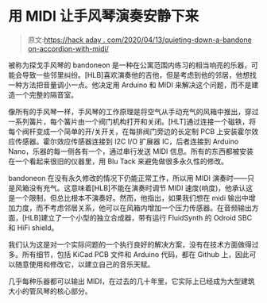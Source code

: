 # 用 MIDI 让手风琴演奏安静下来

> 原文:[https://hack aday . com/2020/04/13/quieting-down-a-bandone on-accordion-with-midi/](https://hackaday.com/2020/04/13/quieting-down-a-bandoneon-accordion-with-midi/)

被称为探戈手风琴的 bandoneon 是一种在公寓范围内练习的相当响亮的乐器，可能会导致一些邻里纠纷。[HLB]喜欢演奏他的吉他，但是考虑到他的邻居，他想找一种方法把音量调小一点。他决定用 Arduino 和 MIDI 来解决这个问题，而不是建造一个完整的隔音室。

像所有的手风琴一样，手风琴的工作原理是将空气从手动充气的风箱中推出，穿过一系列簧片，每个簧片由一个阀门机构打开和关闭。[HLT]通过连接一个磁铁，将每个阀杆变成一个简单的开/关开关，在每排阀门旁边的长定制 PCB 上安装霍尔效应传感器。霍尔效应传感器连接到 I2C I/O 扩展器 IC，后者连接到 Arduino Nano，乐器的每一侧各有一个，通过串行发送 MIDI 信息。所有的东西都被安装在一个看起来很旧的仪器里，用 Blu Tack 来避免做很多永久性的修改。

bandoneon 在没有永久修改的情况下仍能正常工作，所以用 MIDI 演奏时——只是风箱没有充气。这意味着[HLB]不能在演奏时调节 MIDI 速度(响度)，他承认这是一个限制，但总比根本不演奏好。然而，他指出，如果我们想在 midi 输出中增加力度，而不考虑邻居关系，他可以在风箱内增加一个压力传感器。在音频输出方面，[HLB]建立了一个小型的独立合成器，带有运行 FluidSynth 的 Odroid SBC 和 HiFi shield。

我们认为这是对一个实际问题的一个执行良好的解决方案，没有在技术方面做得过多。所有细节，包括 KiCad PCB 文件和 Arduino 代码，都在 Github 上，因此可以随意使用和修改它，以建立自己的音乐天赋。

几乎每种乐器都可以输出 MIDI，在过去的几十年里，它实际上已经成为大型建筑大小的管风琴的核心部分。